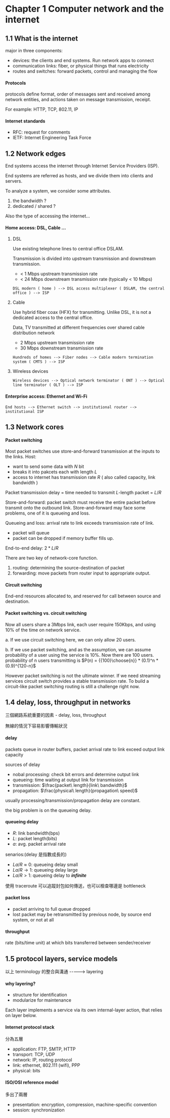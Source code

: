 # Chapter 1 Computer network and the internet

## 1.1 What is the internet

major in three components:

- devices: the clients and end systems. Run network apps to connect
- communication links: fiber, or physical things that runs electricity
- routes and switches: forward packets, control and managing the flow

#### Protocols

protocols define format, order of messages sent and received among network entities, 
and actions taken on message transmission, receipt.

For example: HTTP, TCP, 802.11, IP

#### Internet standards

- RFC: request for comments
- IETF: Internet Engineering Task Force

## 1.2 Network edges

End systems access the internet through Internet Service Providers (ISP).

End systems are referred as hosts, and we divide them into clients and servers.

To analyze a system, we consider some attributes.

1. the bandwidth ?
2. dedicated / shared ?

Also the type of accessing the internet...

#### Home access: DSL, Cable ...

1. DSL

	Use existing telephone lines to central office DSLAM. 
	
	Transmission is divided into upstream transmission 
	and downstream transmission.
	
	- < 1 Mbps upstream transmission rate
	- < 24 Mbps downstream transmission rate (typically < 10 Mbps)

	```
	DSL modern ( home ) --> DSL access multiplexer ( DSLAM, the central office ) --> ISP
	```
2. Cable
	
	Use hybrid fiber coax (HFX) for transmitting. Unlike DSL, it is not a dedicated access to the central office. 
	
	Data, TV transmitted at different frequencies over shared cable distribution network
	
	- 2 Mbps upstream transmission rate
	- 30 Mbps downstream transmission rate
	
	```
	Hundreds of homes --> Fiber nodes --> Cable modern termination system ( CMTS ) --> ISP
	```
	
3. Wireless devices

	```
	Wireless devices --> Optical network terminator ( ONT ) --> Optical line terminator ( OLT ) --> ISP
	```
	
#### Enterprise access: Ethernet and Wi-Fi

```
End hosts --> Ethernet switch --> institutional router --> institutional ISP
```

## 1.3 Network cores

#### Packet switching

Most packet switches use store-and-forward transmission at the inputs to the links. 
Host:

- want to send some data with $N$ bit
- breaks it into pakcets each with length $L$
- access to internet has transmission rate $R$ ( also called capacity, link bandwidth )

Packet transmission delay = time needed to transmit $L$-length packet = $L/R$

Store-and-forward: packet switch must receive the entire packet before transmit onto the outbound link. Store-and-forward may face some problems, one of it is queueing and loss.

Queueing and loss: arrival rate to link exceeds transmission rate of link.

- packet will queue
- packet can be dropped if memory buffer fills up.

End-to-end delay: $2 * L/R$

There are two key of network-core function.

1. routing: determining the source-destination of packet
2. forwarding: move packets from router input to appropriate output.

#### Circuit switching

End-end resources allocated to, and reserved for call between source and destination.

#### Packet switching vs. circuit switching

Now all users share a 3Mbps link, each user require 150Kbps, and using 10% of the time on network service.

a. If we use circuit switching here, we can only allow 20 users.

b. If we use packet switching, and as the assumption, we can assume probability of a user using the service is 10%. Now there are 100 users. probability of n users transmitting is $P(n) = {{100}\choose{n}} * (0.1)^n * (0.9)^{120-n}$

However packet switching is not the ultimate winner. If we need streaming services circuit switch provides a stable transmission rate. To build a circuit-like packet switching routing is still a challenge right now.

## 1.4 delay, loss, throughput in networks

三個網路系統重要的因素 - delay, loss, throughput

無線的情況下容易影響傳輸狀況

#### delay

packets queue in router buffers, packet arrival rate to link exceed output link capacity

sources of delay

- nobal processing: check bit errors and determine output link
- queueing: time waiting at output link for transmission
- transmission: $\frac{packet\ length}{link\ bandwidth}$
- propagation: $\frac{physical\ length}{propagation\ speed}$

usually processing/transmission/propagation delay are constant.

the big problem is on the queueing delay.

#### queueing delay

- $R$: link bandwidth(bps)
- $L$: packet length(bits)
- $a$: avg. packet arrival rate

senarios:(delay 是指數成長的)

- $La/R \approx 0$: queueing delay small
- $La/R \rightarrow 1$: queueing delay large
- $La/R > 1$: queueing delay to **_infinite_**

使用 traceroute 可以追蹤封包如何傳送，也可以檢查哪邊是 bottleneck

#### packet loss

- packet arriving to full queue dropped
- lost packet may be retransmitted by previous node, by
source end system, or not at all

#### throughput

rate (bits/time unit) at which bits transferred between sender/receiver

## 1.5 protocol layers, service models

以上 terminology 的整合與溝通 -----> layering

#### why layering?

- structure for identification
- modularize for maintenance

Each layer implements a service via its own internal-layer action, that relies on layer below.

#### Internet protocol stack

分為五層

- application: FTP, SMTP, HTTP
- transport: TCP, UDP
- network: IP, routing protocol
- link: ethernet, 802.111 (wifi), PPP
- physical: bits

#### ISO/OSI reference model

多出了兩層

- presentation: encryption, compression, machine-specific convention
- session: synchronization


